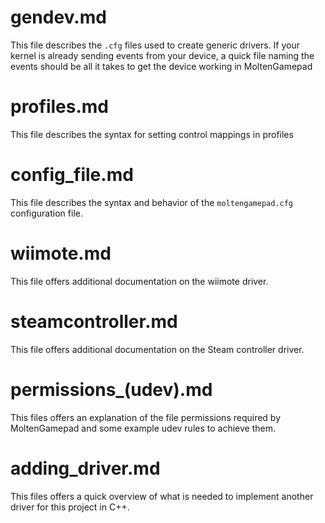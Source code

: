 # gendev.md

This file describes the `.cfg` files used to create generic drivers. If your kernel is already sending events from your device, a quick file naming the events should be all it takes to get the device working in MoltenGamepad

# profiles.md

This file describes the syntax for setting control mappings in profiles

# config_file.md

This file describes the syntax and behavior of the  `moltengamepad.cfg` configuration file.

# wiimote.md

This file offers additional documentation on the wiimote driver.

# steamcontroller.md

This file offers additional documentation on the Steam controller driver.


# permissions_(udev).md

This files offers an explanation of the file permissions required by MoltenGamepad and some example udev rules to achieve them.

# adding_driver.md

This files offers a quick overview of what is needed to implement another driver for this project in C++.


